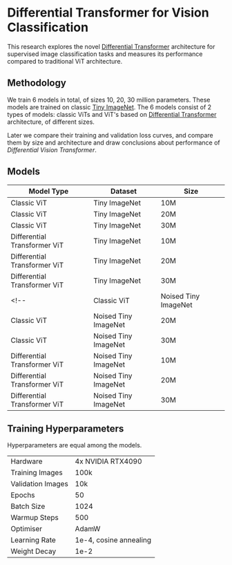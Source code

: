 # Differential Transformer for Vision Classification

This research explores the novel [Differential Transformer](https://arxiv.org/abs/2410.05258) architecture for supervised image classification tasks and measures its performance compared to traditional ViT architecture.

## Methodology

We train 6 models in total, of sizes 10, 20, 30 million parameters. These models are trained on classic [Tiny ImageNet](https://huggingface.co/datasets/zh-plus/tiny-imagenet). The 6 models consist of 2 types of models: classic ViTs and ViT's based on [Differential Transformer](https://arxiv.org/abs/2410.05258) architecture, of different sizes.

Later we compare their training and validation loss curves, and compare them by size and architecture and draw conclusions about performance of _Differential Vision Transformer_.

## Models

| Model Type                  | Dataset                | Size |
|-----------------------------|------------------------|------|
| Classic ViT                 | Tiny ImageNet          | 10M  |
| Classic ViT                 | Tiny ImageNet          | 20M  |
| Classic ViT                 | Tiny ImageNet          | 30M  |
| Differential Transformer ViT| Tiny ImageNet          | 10M  |
| Differential Transformer ViT| Tiny ImageNet          | 20M  |
| Differential Transformer ViT| Tiny ImageNet          | 30M  |
<!-- | Classic ViT                 | Noised Tiny ImageNet   | 10M  |
| Classic ViT                 | Noised Tiny ImageNet   | 20M  |
| Classic ViT                 | Noised Tiny ImageNet   | 30M  |
| Differential Transformer ViT| Noised Tiny ImageNet   | 10M  |
| Differential Transformer ViT| Noised Tiny ImageNet   | 20M  |
| Differential Transformer ViT| Noised Tiny ImageNet   | 30M  | -->

## Training Hyperparameters

Hyperparameters are equal among the models.

|||
|-------------------|-----------------------|
| Hardware          | 4x NVIDIA RTX4090     |
| Training Images   | 100k                  |
| Validation Images | 10k                   |
| Epochs            | 50                    |
| Batch Size        | 1024                  |
| Warmup Steps      | 500                   |
| Optimiser         | AdamW                 |
| Learning Rate     | 1e-4, cosine annealing|
| Weight Decay      | 1e-2                  |
